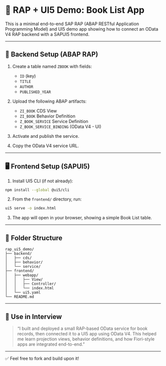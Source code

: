 # 📘 RAP + UI5 Demo: Book List App

This is a minimal end-to-end SAP RAP (ABAP RESTful Application Programming Model) and UI5 demo app showing how to connect an OData V4 RAP backend with a SAPUI5 frontend.

---

## 🔧 Backend Setup (ABAP RAP)

1. Create a table named `ZBOOK` with fields:
   - `ID` (key)
   - `TITLE`
   - `AUTHOR`
   - `PUBLISHED_YEAR`

2. Upload the following ABAP artifacts:
   - `ZI_BOOK` CDS View
   - `ZI_BOOK` Behavior Definition
   - `Z_BOOK_SERVICE` Service Definition
   - `Z_BOOK_SERVICE_BINDING` (OData V4 - UI)

3. Activate and publish the service.

4. Copy the OData V4 service URL.

---

## 🖥️ Frontend Setup (SAPUI5)

1. Install UI5 CLI (if not already):
```bash
npm install --global @ui5/cli
```

2. From the `frontend/` directory, run:
```bash
ui5 serve -o index.html
```

3. The app will open in your browser, showing a simple Book List table.

---

## 📂 Folder Structure

```
rap_ui5_demo/
├── backend/
│   ├── cds/
│   ├── behavior/
│   └── service/
├── frontend/
│   ├── webapp/
│   │   ├── View/
│   │   ├── Controller/
│   │   └── index.html
│   └── ui5.yaml
└── README.md
```

---

## 💬 Use in Interview

> “I built and deployed a small RAP-based OData service for book records, then connected it to a UI5 app using OData V4. This helped me learn projection views, behavior definitions, and how Fiori-style apps are integrated end-to-end.”

---

✅ Feel free to fork and build upon it!
